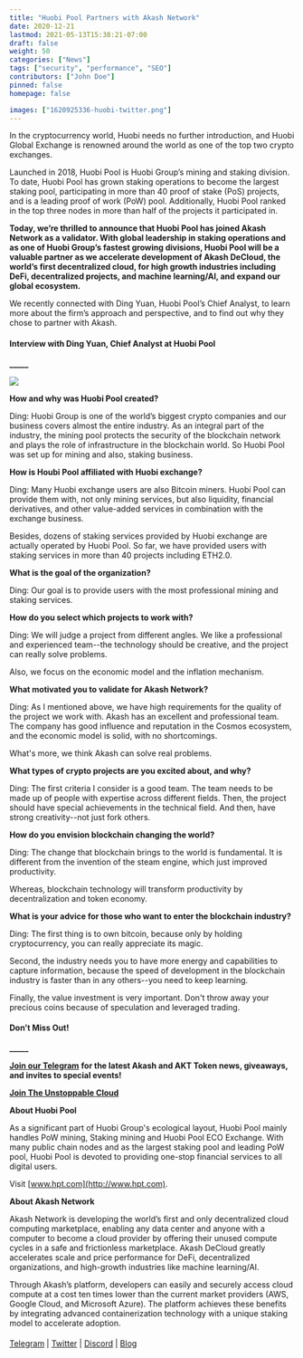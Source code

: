 ```yaml
---
title: "Huobi Pool Partners with Akash Network"
date: 2020-12-21
lastmod: 2021-05-13T15:38:21-07:00
draft: false
weight: 50
categories: ["News"]
tags: ["security", "performance", "SEO"]
contributors: ["John Doe"]
pinned: false
homepage: false

images: ["1620925336-huobi-twitter.png"]
---
```

  
In the cryptocurrency world, Huobi needs no further introduction, and Huobi Global Exchange is renowned around the world as one of the top two crypto exchanges.   

Launched in 2018, Huobi Pool is Huobi Group’s mining and staking division. To date, Huobi Pool has grown staking operations to become the largest staking pool, participating in more than 40 proof of stake (PoS) projects, and is a leading proof of work (PoW) pool. Additionally, Huobi Pool ranked in the top three nodes in more than half of the projects it participated in.  

**Today, we’re thrilled to announce that Huobi Pool has joined Akash Network as a validator. With global leadership in staking operations and as one of Huobi Group’s fastest growing divisions, Huobi Pool will be a valuable partner as we accelerate development of Akash DeCloud, the world’s first decentralized cloud, for high growth industries including DeFi, decentralized projects, and machine learning/AI, and expand our global ecosystem.**  

We recently connected with Ding Yuan, Huobi Pool’s Chief Analyst, to learn more about the firm’s approach and perspective, and to find out why they chose to partner with Akash.

#### **Interview with Ding Yuan, Chief Analyst at Huobi Pool**  
**\_\_\_\_\_**

![](https://www.datocms-assets.com/45776/1620925199-yvvt7277bs9nckcxstfqy7rrompivtgm0m51c33sgojushkkaulvctirjigsijprtsolz9zwxngmjz5ogb8x8w-7zsplhytvrkme3iiesziccq-s80xpabnchgig6ca1sla1c.jpeg)

  
**How and why was Huobi Pool created?**  

Ding: Huobi Group is one of the world’s biggest crypto companies and our business covers almost the entire industry. As an integral part of the industry, the mining pool protects the security of the blockchain network and plays the role of infrastructure in the blockchain world. So Huobi Pool was set up for mining and also, staking business.  

  
**How is Houbi Pool affiliated with Huobi exchange?**  

Ding: Many Huobi exchange users are also Bitcoin miners. Huobi Pool can provide them with, not only mining services, but also liquidity, financial derivatives, and other value-added services in combination with the exchange business.   

Besides, dozens of staking services provided by Huobi exchange are actually operated by Huobi Pool. So far, we have provided users with staking services in more than 40 projects including ETH2.0.  

  
**What is the goal of the organization?**  

Ding: Our goal is to provide users with the most professional mining and staking services.  

  
**How do you select which projects to work with?**  

Ding: We will judge a project from different angles. We like a professional and experienced team--the technology should be creative, and the project can really solve problems.   

Also, we focus on the economic model and the inflation mechanism.  

  
**What motivated you to validate for Akash Network?**  

Ding: As I mentioned above, we have high requirements for the quality of the project we work with. Akash has an excellent and professional team. The company has good influence and reputation in the Cosmos ecosystem, and the economic model is solid, with no shortcomings.   

What's more, we think Akash can solve real problems.  

  
**What types of crypto projects are you excited about, and why?**  

Ding: The first criteria I consider is a good team. The team needs to be made up of people with expertise across different fields. Then, the project should have special achievements in the technical field. And then, have strong creativity--not just fork others.  

  
**How do you envision blockchain changing the world?**  

Ding: The change that blockchain brings to the world is fundamental. It is different from the invention of the steam engine, which just improved productivity.   

Whereas, blockchain technology will transform productivity by decentralization and token economy.  

  
**What is your advice for those who want to enter the blockchain industry?**  

Ding: The first thing is to own bitcoin, because only by holding cryptocurrency, you can really appreciate its magic.  

Second, the industry needs you to have more energy and capabilities to capture information, because the speed of development in the blockchain industry is faster than in any others--you need to keep learning.  

Finally, the value investment is very important. Don't throw away your precious coins because of speculation and leveraged trading.  

#### **Don’t Miss Out!**  
**\_\_\_\_\_**

[**Join our Telegram**](https://t.me/AkashNW) **for the latest Akash and AKT Token news, giveaways, and invites to special events!**  
  
  

[**Join The Unstoppable Cloud**](https://t.me/AkashNW)

  
  
**About Huobi Pool**  

As a significant part of Huobi Group's ecological layout, Huobi Pool mainly handles PoW mining, Staking mining and Huobi Pool ECO Exchange. With many public chain nodes and as the largest staking pool and leading PoW pool, Huobi Pool is devoted to providing one-stop financial services to all digital users.  
  
Visit [www.hpt.com](http://www.hpt.com).  

  
**About Akash Network**

Akash Network is developing the world’s first and only decentralized cloud computing marketplace, enabling any data center and anyone with a computer to become a cloud provider by offering their unused compute cycles in a safe and frictionless marketplace. Akash DeCloud greatly accelerates scale and price performance for DeFi, decentralized organizations, and high-growth industries like machine learning/AI.  
  
Through Akash’s platform, developers can easily and securely access cloud compute at a cost ten times lower than the current market providers (AWS, Google Cloud, and Microsoft Azure). The platform achieves these benefits by integrating advanced containerization technology with a unique staking model to accelerate adoption.

####   
[Telegram](https://t.me/AkashNW) | [Twitter](https://twitter.com/akashnet_) | [Discord](http://discord.akash.network/) | [Blog](https://akash.network/blog/)